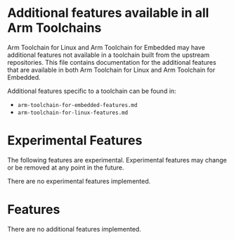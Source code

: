 # Additional features available in all Arm Toolchains

Arm Toolchain for Linux and Arm Toolchain for Embedded may have
additional features not available in a toolchain built from the
upstream repositories. This file contains documentation for the
additional features that are available in both Arm Toolchain for Linux
and Arm Toolchain for Embedded.

Additional features specific to a toolchain can be found in:
* `arm-toolchain-for-embedded-features.md`
* `arm-toolchain-for-linux-features.md`

# Experimental Features

The following features are experimental. Experimental features may
change or be removed at any point in the future.

There are no experimental features implemented.

# Features

There are no additional features implemented.
